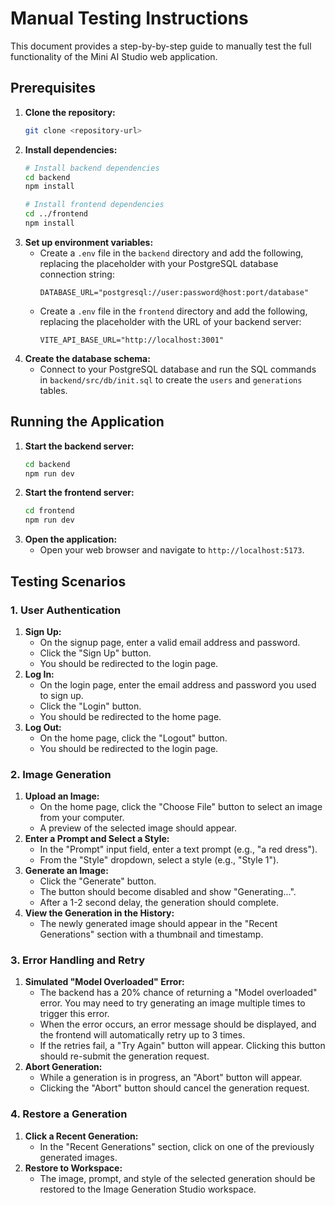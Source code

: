 # Manual Testing Instructions

This document provides a step-by-by-step guide to manually test the full functionality of the Mini AI Studio web application.

## Prerequisites

1.  **Clone the repository:**
    ```bash
    git clone <repository-url>
    ```
2.  **Install dependencies:**
    ```bash
    # Install backend dependencies
    cd backend
    npm install

    # Install frontend dependencies
    cd ../frontend
    npm install
    ```
3.  **Set up environment variables:**
    *   Create a `.env` file in the `backend` directory and add the following, replacing the placeholder with your PostgreSQL database connection string:
        ```
        DATABASE_URL="postgresql://user:password@host:port/database"
        ```
    *   Create a `.env` file in the `frontend` directory and add the following, replacing the placeholder with the URL of your backend server:
        ```
        VITE_API_BASE_URL="http://localhost:3001"
        ```
4.  **Create the database schema:**
    *   Connect to your PostgreSQL database and run the SQL commands in `backend/src/db/init.sql` to create the `users` and `generations` tables.

## Running the Application

1.  **Start the backend server:**
    ```bash
    cd backend
    npm run dev
    ```
2.  **Start the frontend server:**
    ```bash
    cd frontend
    npm run dev
    ```
3.  **Open the application:**
    *   Open your web browser and navigate to `http://localhost:5173`.

## Testing Scenarios

### 1. User Authentication

1.  **Sign Up:**
    *   On the signup page, enter a valid email address and password.
    *   Click the "Sign Up" button.
    *   You should be redirected to the login page.
2.  **Log In:**
    *   On the login page, enter the email address and password you used to sign up.
    *   Click the "Login" button.
    *   You should be redirected to the home page.
3.  **Log Out:**
    *   On the home page, click the "Logout" button.
    *   You should be redirected to the login page.

### 2. Image Generation

1.  **Upload an Image:**
    *   On the home page, click the "Choose File" button to select an image from your computer.
    *   A preview of the selected image should appear.
2.  **Enter a Prompt and Select a Style:**
    *   In the "Prompt" input field, enter a text prompt (e.g., "a red dress").
    *   From the "Style" dropdown, select a style (e.g., "Style 1").
3.  **Generate an Image:**
    *   Click the "Generate" button.
    *   The button should become disabled and show "Generating...".
    *   After a 1-2 second delay, the generation should complete.
4.  **View the Generation in the History:**
    *   The newly generated image should appear in the "Recent Generations" section with a thumbnail and timestamp.

### 3. Error Handling and Retry

1.  **Simulated "Model Overloaded" Error:**
    *   The backend has a 20% chance of returning a "Model overloaded" error. You may need to try generating an image multiple times to trigger this error.
    *   When the error occurs, an error message should be displayed, and the frontend will automatically retry up to 3 times.
    *   If the retries fail, a "Try Again" button will appear. Clicking this button should re-submit the generation request.
2.  **Abort Generation:**
    *   While a generation is in progress, an "Abort" button will appear.
    *   Clicking the "Abort" button should cancel the generation request.

### 4. Restore a Generation

1.  **Click a Recent Generation:**
    *   In the "Recent Generations" section, click on one of the previously generated images.
2.  **Restore to Workspace:**
    *   The image, prompt, and style of the selected generation should be restored to the Image Generation Studio workspace.
